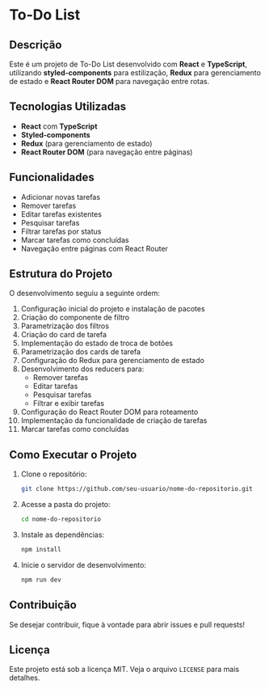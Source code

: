 # To-Do List

## Descrição
Este é um projeto de To-Do List desenvolvido com **React** e **TypeScript**, utilizando **styled-components** para estilização, **Redux** para gerenciamento de estado e **React Router DOM** para navegação entre rotas.

## Tecnologias Utilizadas
- **React** com **TypeScript**
- **Styled-components**
- **Redux** (para gerenciamento de estado)
- **React Router DOM** (para navegação entre páginas)

## Funcionalidades
- Adicionar novas tarefas
- Remover tarefas
- Editar tarefas existentes
- Pesquisar tarefas
- Filtrar tarefas por status
- Marcar tarefas como concluídas
- Navegação entre páginas com React Router

## Estrutura do Projeto
O desenvolvimento seguiu a seguinte ordem:
1. Configuração inicial do projeto e instalação de pacotes
2. Criação do componente de filtro
3. Parametrização dos filtros
4. Criação do card de tarefa
5. Implementação do estado de troca de botões
6. Parametrização dos cards de tarefa
7. Configuração do Redux para gerenciamento de estado
8. Desenvolvimento dos reducers para:
   - Remover tarefas
   - Editar tarefas
   - Pesquisar tarefas
   - Filtrar e exibir tarefas
9. Configuração do React Router DOM para roteamento
10. Implementação da funcionalidade de criação de tarefas
11. Marcar tarefas como concluídas

## Como Executar o Projeto
1. Clone o repositório:
   ```sh
   git clone https://github.com/seu-usuario/nome-do-repositorio.git
   ```
2. Acesse a pasta do projeto:
   ```sh
   cd nome-do-repositorio
   ```
3. Instale as dependências:
   ```sh
   npm install
   ```
4. Inicie o servidor de desenvolvimento:
   ```sh
   npm run dev
   ```

## Contribuição
Se desejar contribuir, fique à vontade para abrir issues e pull requests!

## Licença
Este projeto está sob a licença MIT. Veja o arquivo `LICENSE` para mais detalhes.


